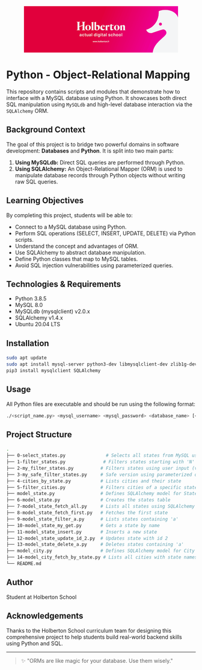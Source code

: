 <div align="center"><img src="https://github.com/ksyv/holbertonschool-web_front_end/blob/main/baniere_holberton.png"></div>

# Python - Object-Relational Mapping

This repository contains scripts and modules that demonstrate how to interface with a MySQL database using Python. It showcases both direct SQL manipulation using `MySQLdb` and high-level database interaction via the `SQLAlchemy` ORM.

## Background Context

The goal of this project is to bridge two powerful domains in software development: **Databases** and **Python**. It is split into two main parts:

1. **Using MySQLdb:** Direct SQL queries are performed through Python.
2. **Using SQLAlchemy:** An Object-Relational Mapper (ORM) is used to manipulate database records through Python objects without writing raw SQL queries.

## Learning Objectives

By completing this project, students will be able to:

* Connect to a MySQL database using Python.
* Perform SQL operations (SELECT, INSERT, UPDATE, DELETE) via Python scripts.
* Understand the concept and advantages of ORM.
* Use SQLAlchemy to abstract database manipulation.
* Define Python classes that map to MySQL tables.
* Avoid SQL injection vulnerabilities using parameterized queries.

## Technologies & Requirements

* Python 3.8.5
* MySQL 8.0
* MySQLdb (mysqlclient) v2.0.x
* SQLAlchemy v1.4.x
* Ubuntu 20.04 LTS

## Installation

```bash
sudo apt update
sudo apt install mysql-server python3-dev libmysqlclient-dev zlib1g-dev
pip3 install mysqlclient SQLAlchemy
```

## Usage

All Python files are executable and should be run using the following format:

```bash
./<script_name.py> <mysql_username> <mysql_password> <database_name> [<optional_argument>]
```

## Project Structure

```bash
.
├── 0-select_states.py               # Selects all states from MySQL using MySQLdb
├── 1-filter_states.py              # Filters states starting with 'N'
├── 2-my_filter_states.py          # Filters states using user input (vulnerable)
├── 3-my_safe_filter_states.py     # Safe version using parameterized queries
├── 4-cities_by_state.py           # Lists cities and their state
├── 5-filter_cities.py             # Filters cities of a specific state
├── model_state.py                 # Defines SQLAlchemy model for State
├── 6-model_state.py               # Creates the states table
├── 7-model_state_fetch_all.py     # Lists all states using SQLAlchemy
├── 8-model_state_fetch_first.py   # Fetches the first state
├── 9-model_state_filter_a.py      # Lists states containing 'a'
├── 10-model_state_my_get.py       # Gets a state by name
├── 11-model_state_insert.py       # Inserts a new state
├── 12-model_state_update_id_2.py  # Updates state with id 2
├── 13-model_state_delete_a.py     # Deletes states containing 'a'
├── model_city.py                  # Defines SQLAlchemy model for City
├── 14-model_city_fetch_by_state.py # Lists all cities with state names
└── README.md
```

## Author

Student at Holberton School

## Acknowledgements

Thanks to the Holberton School curriculum team for designing this comprehensive project to help students build real-world backend skills using Python and SQL.

---

> ✨ "ORMs are like magic for your database. Use them wisely."

